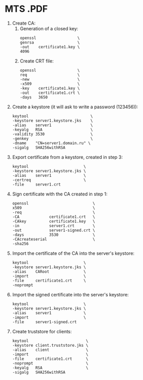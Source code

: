 #                  MTS .PDF

1. Create CA:
    1. Generation of a closed key:
        ```shell
        openssl                  \
        genrsa                   \
        -out    certificate1.key \
        4096
        ```
    2. Create CRT file:
        ```shell
        openssl                  \
        req                      \
        -new                     \
        -x509                    \
        -key    certificate1.key \
        -out    certificate1.crt \
        -days   3650
        ```
2. Create a keystore (it will ask to write a password (123456)):
    ```shell
    keytool                           \
    -keystore server1.keystore.jks    \
    -alias    server1                 \
    -keyalg   RSA                     \
    -validity 3530                    \
    -genkey                           \
    -dname    "CN=server1.domain.ru" \
    -sigalg   SHA256withRSA
    ```
3. Export certificate from a keystore, created in step 3:
    ```shell
    keytool                        \
    -keystore server1.keystore.jks \
    -alias    server1              \
    -certreq                       \
    -file     server1.crt
    ```
4. Sign certificate with the CA created in step 1:
    ```shell
    openssl                            \
    x509                               \
    -req                               \
    -CA             certificate1.crt   \
    -CAkey          certificate1.key   \
    -in             server1.crt        \
    -out            server1-signed.crt \
    -days           3530               \
    -CAcreateserial                    \
    -sha256
    ```
5. Import the certificate of the CA into the server's keystore:
    ```shell
    keytool                        \
    -keystore server1.keystore.jks \
    -alias    CARoot               \
    -import                        \
    -file     certificate1.crt     \
    -noprompt
    ```
6. Import the signed certificate into the server's keystore:
    ```shell
    keytool                        \
    -keystore server1.keystore.jks \
    -alias    server1              \
    -import                        \
    -file     server1-signed.crt
    ```
7. Create truststore for clients:
    ```shell
    keytool                         \
    -keystore client.truststore.jks \
    -alias    client                \
    -import                         \
    -file     certificate1.crt      \
    -noprompt                       \
    -keyalg   RSA                   \
    -sigalg   SHA256withRSA
    ```